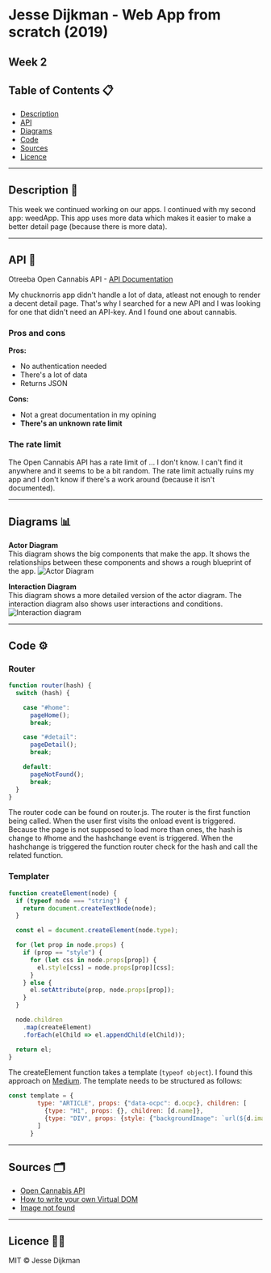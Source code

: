 # Jesse Dijkman - Web App from scratch (2019)
## Week 2

## Table of Contents 📋
- [Description](#description-)
- [API](#api-)
- [Diagrams](#diagrams-)
- [Code](#code-)
- [Sources](#sources-)
- [Licence](#licence-)

---

## Description 🧐
This week we continued working on our apps. I continued with my second app: weedApp. This app uses more data which makes it easier to make a better detail page (because there is more data). 

---

## API 🔌
Otreeba Open Cannabis API - [API Documentation](https://api.otreeba.com/swagger/)

My chucknorris app didn't handle a lot of data, atleast not enough to render a decent detail page. That's why I searched for a new API and I was looking for one that didn't need an API-key. And I found one about cannabis. 

### Pros and cons

**Pros:**
- No authentication needed
- There's a lot of data
- Returns JSON

**Cons:**
- Not a great documentation in my opining
- __**There's an unknown rate limit**__

### The rate limit
The Open Cannabis API has a rate limit of ... I don't know. I can't find it anywhere and it seems to be a bit random. The rate limit actually ruins my app and I don't know if there's a work around (because it isn't documented). 

---

## Diagrams 📊

**Actor Diagram**<br>
This diagram shows the big components that make the app. It shows the relationships between these components and shows a rough blueprint of the app.
![Actor Diagram](https://i.imgur.com/E20AUqX.png)

**Interaction Diagram**<br>
This diagram shows a more detailed version of the actor diagram. The interaction diagram also shows user interactions and conditions.
![Interaction diagram](https://i.imgur.com/eJB6BRV.png)

---

## Code ⚙️

### Router
```js
function router(hash) {
  switch (hash) {

    case "#home":
      pageHome();
      break;

    case "#detail":
      pageDetail();
      break;

    default:
      pageNotFound();
      break;
  }
}
```
The router code can be found on router.js. The router is the first function being called. When the user first visits the onload event is triggered. Because the page is not supposed to load more than ones, the hash is change to #home and the hashchange event is triggered. When the hashchange is triggered the function router check for the hash and call the related function.

### Templater
```js
function createElement(node) {
  if (typeof node === "string") {
    return document.createTextNode(node);
  }

  const el = document.createElement(node.type);

  for (let prop in node.props) {
    if (prop == "style") {
      for (let css in node.props[prop]) {
        el.style[css] = node.props[prop][css];
      }
    } else {
      el.setAttribute(prop, node.props[prop]);
    }
  }

  node.children
    .map(createElement)
    .forEach(elChild => el.appendChild(elChild));

  return el;
}
```
The createElement function takes a template (```typeof object```). I found this approach on [Medium](https://medium.com/@deathmood/how-to-write-your-own-virtual-dom-ee74acc13060). The template needs to be structured as follows:

```js
const template = {
        type: "ARTICLE", props: {"data-ocpc": d.ocpc}, children: [
          {type: "H1", props: {}, children: [d.name]},
          {type: "DIV", props: {style: {"backgroundImage": `url(${d.image})`}}, children: [""]}
        ]
      }
```

---

## Sources 🗂
- [Open Cannabis API](https://api.otreeba.com/swagger/)
- [How to write your own Virtual DOM](https://medium.com/@deathmood/how-to-write-your-own-virtual-dom-ee74acc13060)
- [Image not found](https://www.unesale.com/ProductImages/Large/notfound.png)

---

## Licence 👮‍♂️
MIT © Jesse Dijkman
